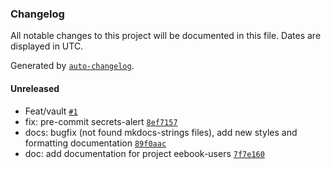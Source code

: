 ### Changelog

All notable changes to this project will be documented in this file. Dates are displayed in UTC.

Generated by [`auto-changelog`](https://github.com/CookPete/auto-changelog).

#### Unreleased

- Feat/vault [`#1`](https://gitlab.com/macalistervadim/eebook-users/merge_requests/1)
- fix: pre-commit secrets-alert [`8ef7157`](https://gitlab.com/macalistervadim/eebook-users/commit/8ef71578306e49b4b10ba8e859fa43c9c7afb738)
- docs: bugfix (not found mkdocs-strings files), add new styles and formatting documentation [`89f0aac`](https://gitlab.com/macalistervadim/eebook-users/commit/89f0aac2adf0d930a7675a977dc852ba8019cffe)
- doc: add documentation for project eebook-users [`7f7e160`](https://gitlab.com/macalistervadim/eebook-users/commit/7f7e16049aed2d12439a1dbdf43fe7f36bc277cb)
